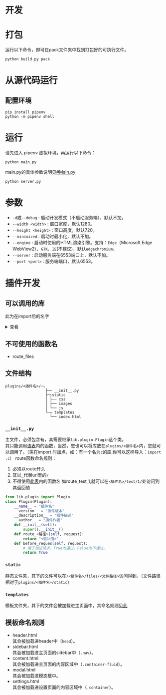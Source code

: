 # 开发

# 打包
运行以下命令，即可在pack文件夹中找到打包好的可执行文件。

```shell
python build.py pack
```
# 从源代码运行

## 配置环境

```shell
pip install pipenv
python -m pipenv shell
```

# 运行

请先进入 pipenv 虚拟环境，再运行以下命令：
```shell
python main.py
```
main.py的具体参数说明见[#Main.py](#Main.py)
```shell
python server.py
```

# 参数

- `-d`或`--debug` : 启动开发模式（不启动服务端），默认不加。
- `--width <width>` : 窗口宽度，默认1280。
- `--height <height>` : 窗口高度，默认720。
- `--minimized` : 启动时最小化，默认不加。
- `--engine` : 启动时使用的HTML渲染引擎。支持：`Edge`（Microsoft Edge WebView2）、`GTK`、`IE`(不建议)，默认`edgechromium`。
- `--server` : 启动服务端在6553端口上，默认不加。
- `--port <port>` : 服务端端口，默认6553。


# 插件开发

## 可以调用的库
此为在import后的名字
<details>
    <summary>
        查看
    </summary>


- sys
- builtins
- marshal
- nt
- winreg
- time
- zipimport
- codecs
- encodings
- abc
- io
- stat
- genericpath
- ntpath
- os
- site
- math
- operator
- datetime
- types
- enum
- itertools
- keyword
- reprlib
- collections
- functools
- copyreg
- re
- token
- tokenize
- linecache
- traceback
- warnings
- weakref
- string
- threading
- atexit
- logging
- posixpath
- fnmatch
- errno
- zlib
- bz2
- lzma
- shutil
- bisect
- random
- tempfile
- contextlib
- typing
- uuid
- json
- select
- selectors
- socket
- struct
- binascii
- base64
- ssl
- socketserver
- wsgiref
- http
- copy
- email
- urllib
- locale
- calendar
- quopri
- html
- uu
- mimetypes
- signal
- msvcrt
- subprocess
- platform
- cgi
- hashlib
- hmac
- unicodedata
- pickle
- configparser
- ast
- opcode
- dis
- importlib
- inspect
- bottle
- webview
- gettext
- ctypes
- click
- contextvars
- markupsafe
- nturl2path
- colorama
- dataclasses
- pkgutil
- secrets
- werkzeug
- numbers
- decimal
- heapq
- difflib
- pprint
- concurrent
- asyncio
- blinker
- pathlib
- jinja2
- itsdangerous
- flask
- Crypto
- cffi
- pycparser
- lib（内置杂项函数）
- queue
- ipaddress
- urllib3
- idna
- zipfile
- certifi
- stringprep
- requests
- api（内置API请求包）
- multiprocessing
- sysconfig
- glob
- loguru
- plugins（插件）
- env（内置通用变量）
- views（内置服务端的视图函数）
- server（内置服务端）
- main（内置主程序）
  
</details>

## 不可使用的函数名
- route_files

## 文件结构

```
plugins/<插件名>/─┐
                  ├── __init__.py
                  ├─┐static
                  │ ├── css
                  │ ├── images
                  │ └── js
                  └─┬ templates
                    └── index.html
```

### `__init__.py`

主文件，必须包含有，其需要继承`lib.plugin.Plugin`这个类。
<br>
其只能调用[该表](#可以调用的库)内的函数，当然，您也可以将库放在`plugins/<插件名>`内，您就可以调用了。（需在import 时加点，如：有一个名为`c`的库,你可以这样导入：`import .c`）
route函数命名规则：
1. 必须以route开头
2. 其以`_`代替url里的`/`
3. 不得使用[此表](#可以调用的库)内的函数名
如route_test_1,就可以在`<插件名>/test/1/`处访问到其返回值


```python
from lib.plugin import Plugin
class Plugin(Plugin):
    __name__ = "插件名"
    __version__ = "插件版本"
    __description__ = "插件描述"
    __author__ = "插件作者"
    def __init__(self):
        super().__init__()
    def route_<路径>(self, request):
        return "<返回值>"
    def before_reques(self, request):
        # 用于验证请求，True为通过，False为不通过。
        return True
```

### `static`

静态文件夹，其下的文件可以在`/<插件名>/files/<文件路径>`访问得到。（文件路径相对于`plugins/<插件名>/static`）

### `templates`

模板文件夹，其下的文件会被加载进主页面中，其命名规则[见此](#模板命名规则)

## 模板命名规则

- header.html
    <br>
    其会被加载进header中（`head`）。
- sidebar.html
    <br>
    其会被加载进主页面的sidebar中（`.nav`）。
- content.html
    <br>
    其会被加载进主页面的内容区域中（`.container-fluid`）。
- modal.html
    <br>
    其会被加载进模态框中。
- settings.html
    <br>
    其会被加载进设置页面的内容区域中（`.container`）。








